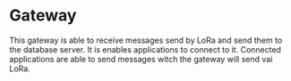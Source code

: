 # Gateway

This gateway is able to receive messages send by LoRa and send them to the database server. It is enables applications to connect to it. Connected applications are able to send messages witch the gateway will send vai LoRa. 